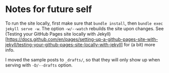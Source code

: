 # Notes for future self

To run the site locally, first make sure that `bundle install`, then `bundle exec jekyll serve -w`. The option `-w/--watch` rebuilds the site upon changes. See (Testing your GitHub Pages site locally with Jekyll)[https://docs.github.com/en/pages/setting-up-a-github-pages-site-with-jekyll/testing-your-github-pages-site-locally-with-jekyll] for (a bit) more info.

I moved the sample posts to `_drafts/`, so that they will only show up when serving with `-D/--drafts` option.

